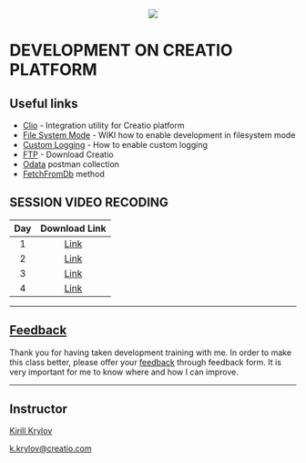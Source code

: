 <p align="center">
    <a href="https://www.creatio.com/">
            <img src="https://github.com/kirillkrylov/ImagesAndPages/wiki/Img/accelerateBannerBlue.png">
    </a>
</p>

# DEVELOPMENT ON CREATIO PLATFORM

## Useful links

- [Clio][clio] - Integration utility for Creatio platform
- [File System Mode][fsmode] - WIKI how to enable development in filesystem mode
- [Custom Logging][nlog] - How to enable custom logging
- [FTP] - Download Creatio
- [Odata] postman collection
- [FetchFromDb][fetchFromDb] method

<!-- 
- Import Postman Environment and Collection from Postman folder. This folder includes DataService requests
- [Import Visual Studio][vsTpl] Templates provided in VisualStudioTemplate folder.  
-->


## SESSION VIDEO RECODING
|Day|Download Link|
|:--:|:--:|
|1|[Link][d1v]|
|2|[Link][d2v]|
|3|[Link][d3v]|
|4|[Link][d4v]|
<!--
|5|[Link][d5v]|
|6|[Link][d6v]|
|7|[Link][d7v]|
|8|[Link][d8v]|
-->

---
## [Feedback][feedBackForm]
Thank you for having taken development training with me. In order to make this class better, please offer your [feedback][feedBackForm] through feedback form. It is very important for me to know where and how I can improve.

---
## Instructor
[Kirill Krylov][about]


<a href="mailto:k.krylov@creatio.com">k.krylov@creatio.com</a><br />


<!-- Named Links -->
[d1v]: https://creatio-global.zoom.us/rec/share/dfEW_ra2-G_5d3QslhlIiQQMXgsgnKmgw-M2roY2lt_YqceD-WbA2ms7TvWqM6qy.EZVX0rSvek9UaIpi
[d2v]: https://creatio-global.zoom.us/rec/share/jiIY-4l-x4I55xI4TRlDRKsN58HTKseW24bxcNCe3zyqhCIV6TP_p-sDEJ5dNzKi.RaV_GyZ6AaRIHfAj
[d3v]:https://creatio-global.zoom.us/rec/share/0_aNV-TrKSMuFOWNb5jkN1sROMCKmAf9AQFfOab6h42olLtCabh9oiedFayv4EEr.tfISKzY4-cSQClOc 
[d4v]: https://creatio-global.zoom.us/rec/share/hlqJ-3_HY5RakAnR-cUxIBdsHO6QYmb8vUl2hdkYPVk3JeHB3q_FP7CJSKyNCH4e.H4RKJxFc24Vp2PK-
<!--
[d5v]: 
[d6v]: 
[d7v]: 
[d8v]:
-->


<!-- Links -->
[clio]:https://github.com/Advance-Technologies-Foundation/clio
[fsmode]:https://github.com/Academy-Creatio/TrainingProgramm/wiki/Enable-development-in-FileSystem-Mode
[nlog]:https://github.com/Academy-Creatio/TrainingProgramm/wiki/Custom-Logging-with-NLog
[oData]:https://documenter.getpostman.com/view/10204500/SztHX5Qb?version=latest
[vsTpl]:https://docs.microsoft.com/en-us/visualstudio/ide/how-to-create-item-templates?view=vs-2019
[ftp]:http://ftp.bpmonline.com/support/downloads/!Release/installation_files/

[feedBackForm]:https://forms.office.com/Pages/ResponsePage.aspx?id=-6Jce0OmhUOLOTaTQnDHFs1n4KjdfnVBtjvFqBN3Vk9UNERLUlJXSzNZVUkzMFJUMEtWVlhYOEpOWi4u
[about]:https://github.com/kirillkrylov/ImagesAndPages/wiki/Kirill-Krylov,-CPA

[fetchFromDb]: https://academy.creatio.com/api/netcoreapi/7.15.0/index.html#Terrasoft.Core~Terrasoft.Core.Entities.Entity~FetchFromDB.html
